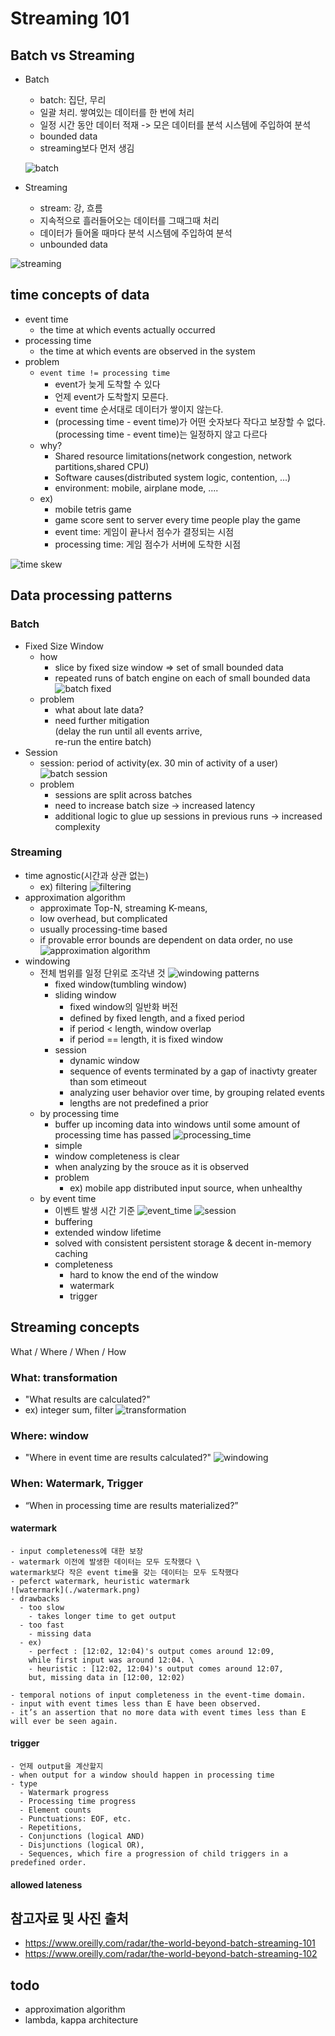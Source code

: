 # Streaming 101

## Batch vs Streaming
- Batch
  - batch: 집단, 무리
  - 일괄 처리. 쌓여있는 데이터를 한 번에 처리
  - 일정 시간 동안 데이터 적재 -> 모은 데이터를 분석 시스템에 주입하여 분석
  - bounded data
  - streaming보다 먼저 생김

  ![batch](./batch.png)

- Streaming
  - stream: 강, 흐름
  - 지속적으로 흘러들어오는 데이터를 그때그때 처리
  - 데이터가 들어올 때마다 분석 시스템에 주입하여 분석
  - unbounded data

![streaming](./streaming_fixed_window.png)


## time concepts of data
- event time
  - the time at which events actually occurred
- processing time
  - the time at which events are observed in the system
- problem
  - `event time != processing time`
    - event가 늦게 도착할 수 있다
    - 언제 event가 도착할지 모른다.
    - event time 순서대로 데이터가 쌓이지 않는다.
    - (processing time - event time)가 어떤 숫자보다 작다고 보장할 수 없다. \
    (processing time - event time)는 일정하지 않고 다르다
  - why?
    - Shared resource limitations(network congestion, network partitions,shared CPU)
    - Software causes(distributed system logic, contention, ...)
    - environment: mobile, airplane mode, ....
  - ex)
    - mobile tetris game
    - game score sent to server every time people play the game
    - event time: 게임이 끝나서 점수가 결정되는 시점
    - processing time: 게임 점수가 서버에 도착한 시점

![time skew](./time_skew.png)


## Data processing patterns
### Batch
  - Fixed Size Window
    - how
      - slice by fixed size window => set of small bounded data
      - repeated runs of batch engine on each of small bounded data
      ![batch fixed](./batch-fixed.png)
    - problem
      - what about late data?
      - need further mitigation \
      (delay the run until all events arrive, \
      re-run the entire batch)
  - Session
    - session: period of activity(ex. 30 min of activity of a user)
    ![batch session](./batch-session.png)
    - problem
      - sessions are split across batches
      - need to increase batch size -> increased latency
      - additional logic to glue up sessions in previous runs -> increased complexity

### Streaming
  - time agnostic(시간과 상관 없는)
    - ex) filtering
    ![filtering](./filtering.png)
  - approximation algorithm
    - approximate Top-N, streaming K-means,
    - low overhead, but complicated
    - usually processing-time based
    - if provable error bounds are dependent on data order, no use
      ![approximation algorithm](./approximation.png)
  - windowing
    - 전체 범위를 일정 단위로 조각낸 것
    ![windowing patterns](./windowing_patterns.png)
      - fixed window(tumbling window)
      - sliding window
        - fixed window의 일반화 버전
        - defined by fixed length, and a fixed period
        - if period < length, window overlap
        - if period == length, it is fixed window
      - session
        - dynamic window
        -  sequence of events terminated by a gap of inactivty greater than som etimeout
        - analyzing user behavior over time, by grouping related events
        - lengths are not predefined a prior
    -  by processing time
       - buffer up incoming data into windows until some amount of processing time has passed
       ![processing_time](./streaming_fixed_window.png)
       - simple
       - window completeness is clear
       - when analyzing by the srouce as it is observed
       - problem
         - ex)
           mobile app
           distributed input source, when unhealthy
    -  by event time
       - 이벤트 발생 시간 기준
       ![event_time](./streaming_event_time.png)
       ![session](./streaming_session.png)
       - buffering
        - extended window lifetime
        - solved with consistent persistent storage & decent in-memory caching
       - completeness
         - hard to know the end of the window
         - watermark
         - trigger


## Streaming concepts
What / Where / When / How
### What: transformation
  - "What results are calculated?"
  - ex) integer sum, filter
![transformation](./types_transformation.png)

### Where: window
  - "Where in event time are results calculated?"
  ![windowing](./windowing_batch.png)

### When: Watermark, Trigger
  - “When in processing time are results materialized?”
  #### watermark
    - input completeness에 대한 보장
    - watermark 이전에 발생한 데이터는 모두 도착했다 \
    watermark보다 작은 event time을 갖는 데이터는 모두 도착했다
    - peferct watermark, heuristic watermark
    ![watermark](./watermark.png)
    - drawbacks
      - too slow
        - takes longer time to get output
      - too fast
        - missing data
      - ex)
        - perfect : [12:02, 12:04)'s output comes around 12:09,
        while first input was around 12:04. \
        - heuristic : [12:02, 12:04)'s output comes around 12:07,
        but, missing data in [12:00, 12:02)

    - temporal notions of input completeness in the event-time domain.
    - input with event times less than E have been observed.
    - it’s an assertion that no more data with event times less than E will ever be seen again.
  #### trigger
    - 언제 output을 계산할지
    - when output for a window should happen in processing time
    - type
      - Watermark progress
      - Processing time progress
      - Element counts
      - Punctuations: EOF, etc.
      - Repetitions,
      - Conjunctions (logical AND)
      - Disjunctions (logical OR),
      - Sequences, which fire a progression of child triggers in a predefined order.
  #### allowed lateness




## 참고자료 및 사진 출처
- https://www.oreilly.com/radar/the-world-beyond-batch-streaming-101
- https://www.oreilly.com/radar/the-world-beyond-batch-streaming-102

## todo
- approximation algorithm
- lambda, kappa architecture
